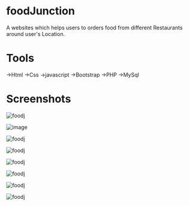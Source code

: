 # foodJunction
A websites which helps users  to orders food from different Restaurants around user's Location.
# Tools
  ->Html
  ->Css
  ->javascript
  ->Bootstrap
  ->PHP
  ->MySql
# Screenshots
![foodj](https://user-images.githubusercontent.com/68410510/96357802-f52ca680-111d-11eb-83e7-413b199c415f.png)

![image](https://user-images.githubusercontent.com/68410510/96357860-87cd4580-111e-11eb-8380-dc79b19e26be.png)

![foodj](https://user-images.githubusercontent.com/68410510/96357821-46d53100-111e-11eb-82f7-1816aca79dbc.png)

![foodj](https://user-images.githubusercontent.com/68410510/96357884-c8c55a00-111e-11eb-80e0-d4271b0c7e2d.png)

![foodj](https://user-images.githubusercontent.com/68410510/96357897-f01c2700-111e-11eb-9943-51bb011317dd.png)

![foodj](https://user-images.githubusercontent.com/68410510/96357897-f01c2700-111e-11eb-9943-51bb011317dd.png)

![foodj](https://user-images.githubusercontent.com/68410510/96357920-4db07380-111f-11eb-9ee0-c9c566b2ca31.png)

![foodj](https://user-images.githubusercontent.com/68410510/96357946-9bc57700-111f-11eb-8905-9fdab74a81a4.png)

